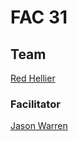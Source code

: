 # FAC 31

## Team

[Red Hellier](https://github.com/RedHellier)

### Facilitator

[Jason Warren](https://github.com/jasonwarrenuk)
